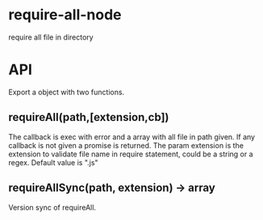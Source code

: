 # require-all-node
require all file in directory

# API
Export a object with two functions.
## requireAll(path,[extension,cb])

The callback is exec with error and a array with all file in path given. If any callback is not given a promise is returned. The param extension is the extension to validate file name in require statement, could be a string or a regex. Default value is ".js"

## requireAllSync(path, extension) -> array

Version sync of requireAll.
